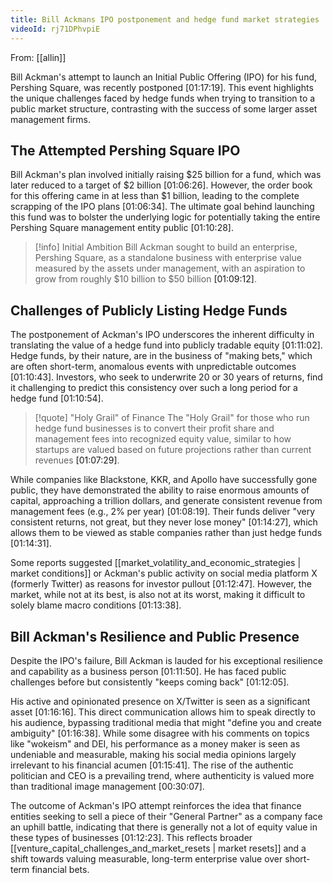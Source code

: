 ```yaml
---
title: Bill Ackmans IPO postponement and hedge fund market strategies
videoId: rj71DPhvpiE
---
```


From: [[allin]] <br/> 

Bill Ackman's attempt to launch an Initial Public Offering (IPO) for his fund, Pershing Square, was recently postponed <a class="yt-timestamp" data-t="01:17:19">[01:17:19]</a>. This event highlights the unique challenges faced by hedge funds when trying to transition to a public market structure, contrasting with the success of some larger asset management firms.

## The Attempted Pershing Square IPO

Bill Ackman's plan involved initially raising $25 billion for a fund, which was later reduced to a target of $2 billion <a class="yt-timestamp" data-t="01:06:26">[01:06:26]</a>. However, the order book for this offering came in at less than $1 billion, leading to the complete scrapping of the IPO plans <a class="yt-timestamp" data-t="01:06:34">[01:06:34]</a>. The ultimate goal behind launching this fund was to bolster the underlying logic for potentially taking the entire Pershing Square management entity public <a class="yt-timestamp" data-t="01:10:28">[01:10:28]</a>.

> [!info] Initial Ambition
> Bill Ackman sought to build an enterprise, Pershing Square, as a standalone business with enterprise value measured by the assets under management, with an aspiration to grow from roughly $10 billion to $50 billion <a class="yt-timestamp" data-t="01:09:12">[01:09:12]</a>.

## Challenges of Publicly Listing Hedge Funds

The postponement of Ackman's IPO underscores the inherent difficulty in translating the value of a hedge fund into publicly tradable equity <a class="yt-timestamp" data-t="01:11:02">[01:11:02]</a>. Hedge funds, by their nature, are in the business of "making bets," which are often short-term, anomalous events with unpredictable outcomes <a class="yt-timestamp" data-t="01:10:43">[01:10:43]</a>. Investors, who seek to underwrite 20 or 30 years of returns, find it challenging to predict this consistency over such a long period for a hedge fund <a class="yt-timestamp" data-t="01:10:54">[01:10:54]</a>.

> [!quote] "Holy Grail" of Finance
> The "Holy Grail" for those who run hedge fund businesses is to convert their profit share and management fees into recognized equity value, similar to how startups are valued based on future projections rather than current revenues <a class="yt-timestamp" data-t="01:07:29">[01:07:29]</a>.

While companies like Blackstone, KKR, and Apollo have successfully gone public, they have demonstrated the ability to raise enormous amounts of capital, approaching a trillion dollars, and generate consistent revenue from management fees (e.g., 2% per year) <a class="yt-timestamp" data-t="01:08:19">[01:08:19]</a>. Their funds deliver "very consistent returns, not great, but they never lose money" <a class="yt-timestamp" data-t="01:14:27">[01:14:27]</a>, which allows them to be viewed as stable companies rather than just hedge funds <a class="yt-timestamp" data-t="01:14:31">[01:14:31]</a>.

Some reports suggested [[market_volatility_and_economic_strategies | market conditions]] or Ackman's public activity on social media platform X (formerly Twitter) as reasons for investor pullout <a class="yt-timestamp" data-t="01:12:47">[01:12:47]</a>. However, the market, while not at its best, is also not at its worst, making it difficult to solely blame macro conditions <a class="yt-timestamp" data-t="01:13:38">[01:13:38]</a>.

## Bill Ackman's Resilience and Public Presence

Despite the IPO's failure, Bill Ackman is lauded for his exceptional resilience and capability as a business person <a class="yt-timestamp" data-t="01:11:50">[01:11:50]</a>. He has faced public challenges before but consistently "keeps coming back" <a class="yt-timestamp" data-t="01:12:05">[01:12:05]</a>.

His active and opinionated presence on X/Twitter is seen as a significant asset <a class="yt-timestamp" data-t="01:16:16">[01:16:16]</a>. This direct communication allows him to speak directly to his audience, bypassing traditional media that might "define you and create ambiguity" <a class="yt-timestamp" data-t="01:16:38">[01:16:38]</a>. While some disagree with his comments on topics like "wokeism" and DEI, his performance as a money maker is seen as undeniable and measurable, making his social media opinions largely irrelevant to his financial acumen <a class="yt-timestamp" data-t="01:15:41">[01:15:41]</a>. The rise of the authentic politician and CEO is a prevailing trend, where authenticity is valued more than traditional image management <a class="yt-timestamp" data-t="00:30:07">[00:30:07]</a>.

The outcome of Ackman's IPO attempt reinforces the idea that finance entities seeking to sell a piece of their "General Partner" as a company face an uphill battle, indicating that there is generally not a lot of equity value in these types of businesses <a class="yt-timestamp" data-t="01:12:23">[01:12:23]</a>. This reflects broader [[venture_capital_challenges_and_market_resets | market resets]] and a shift towards valuing measurable, long-term enterprise value over short-term financial bets.